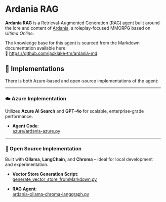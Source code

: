 # Ardania RAG

**Ardania RAG** is a Retrieval-Augmented Generation (RAG) agent built around the lore and content of [Ardania](https://themiraclegdr.com/), a roleplay-focused MMORPG based on *Ultima Online*.

The knowledge base for this agent is sourced from the Markdown documentation available here:  
📁 https://github.com/jacklake-tm/ardania-md

## 🔧 Implementations

There is both Azure-based and open-source implementations of the agent:

---

### ☁️ Azure Implementation  
Utilizes **Azure AI Search** and **GPT-4o** for scalable, enterprise-grade performance.

- **Agent Code**:  
  [azure/ardania-azure.py](https://github.com/echo85/ardania-RAG/blob/main/azure/ardania-azure.py)

---

### 🧪 Open Source Implementation  
Built with **Ollama**, **LangChain**, and **Chroma** – ideal for local development and experimentation.

- **Vector Store Generation Script**:  
  [generate_vector_store_fromMarkdown.py](https://github.com/echo85/ardania-RAG/blob/main/ollama/generate_vectore_store_fromMarkdown.py)

- **RAG Agent**:  
  [ardania-ollama-chroma-langgraph.py](https://github.com/echo85/ardania-RAG/blob/main/ollama/ardania-ollama-chroma-langgraph.py)
